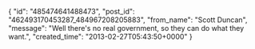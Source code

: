  {
   "id": "485474641488473",
   "post_id": "462493170453287_484967208205883",
   "from_name": "Scott Duncan",
   "message": "Well there's no real government, so they can do what they want.",
   "created_time": "2013-02-27T05:43:50+0000"
 }
